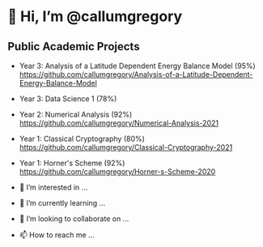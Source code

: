# 👋 Hi, I’m @callumgregory

## Public Academic Projects

- Year 3: Analysis of a Latitude Dependent Energy Balance Model (95%) https://github.com/callumgregory/Analysis-of-a-Latitude-Dependent-Energy-Balance-Model
- Year 3: Data Science 1 (78%) 
- Year 2: Numerical Analysis (92%) https://github.com/callumgregory/Numerical-Analysis-2021
- Year 1: Classical Cryptography (80%) https://github.com/callumgregory/Classical-Cryptography-2021
- Year 1: Horner's Scheme (92%) https://github.com/callumgregory/Horner-s-Scheme-2020

- 👀 I’m interested in ...
- 🌱 I’m currently learning ...
- 💞️ I’m looking to collaborate on ...
- 📫 How to reach me ...

<!---
callumgregory/callumgregory is a ✨ special ✨ repository because its `README.md` (this file) appears on your GitHub profile.
You can click the Preview link to take a look at your changes.
--->
